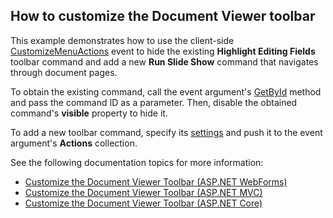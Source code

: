 ## How to customize the Document Viewer toolbar

This example demonstrates how to use the client-side [CustomizeMenuActions](https://docs.devexpress.com/XtraReports/DevExpress.XtraReports.Web.Scripts.ASPxClientWebDocumentViewer.CustomizeMenuActions) event to hide the existing **Highlight Editing Fields** toolbar command and add a new **Run Slide Show** command that navigates through document pages. 

To obtain the existing command, call the event argument's [GetById](https://docs.devexpress.com/XtraReports/DevExpress.XtraReports.Web.Scripts.ASPxClientCustomizeMenuActionsEventArgs.GetById(System.String)) method  and pass the command ID as a parameter. Then, disable the obtained command's **visible** property to hide it.

To add a new toolbar command, specify its [settings](https://docs.devexpress.com/XtraReports/DevExpress.XtraReports.Web.Scripts.ASPxClientMenuAction._members) and push it to the event argument's **Actions** collection. 

See the following documentation topics for more information:

* [Customize the Document Viewer Toolbar (ASP.NET WebForms)](https://docs.devexpress.com/XtraReports/117150/create-end-user-reporting-applications/web-reporting/asp-net-webforms-reporting/document-viewer/html5-document-viewer/api-and-customization/customize-the-document-viewer-toolbar)
* [Customize the Document Viewer Toolbar (ASP.NET MVC)](https://docs.devexpress.com/XtraReports/10043/create-end-user-reporting-applications/web-reporting/asp-net-mvc-reporting/document-viewer/html5-document-viewer/api-and-customization/customize-the-document-viewer-toolbar)
* [Customize the Document Viewer Toolbar (ASP.NET Core)](https://docs.devexpress.com/XtraReports/400270/create-end-user-reporting-applications/web-reporting/asp-net-core-reporting/document-viewer/api-and-customization/customize-the-document-viewer-toolbar)
